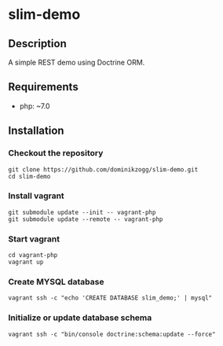 # slim-demo

## Description

A simple REST demo using Doctrine ORM.

## Requirements

 * php: ~7.0

## Installation

### Checkout the repository

```{.sh}
git clone https://github.com/dominikzogg/slim-demo.git
cd slim-demo
```

### Install vagrant

```{.sh}
git submodule update --init -- vagrant-php
git submodule update --remote -- vagrant-php
```

### Start vagrant

```{.sh}
cd vagrant-php
vagrant up
```

### Create MYSQL database

```{.sh}
vagrant ssh -c "echo 'CREATE DATABASE slim_demo;' | mysql"
```

### Initialize or update database schema

```{.sh}
vagrant ssh -c "bin/console doctrine:schema:update --force"
```
